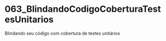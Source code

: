 # 063_BlindandoCodigoCoberturaTestesUnitarios
Blindando seu código com cobertura de testes unitários
